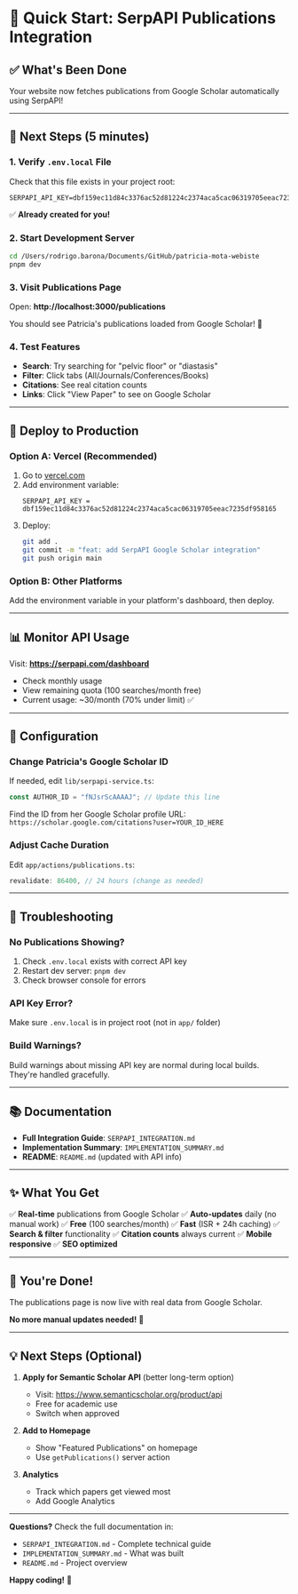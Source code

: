 # 🚀 Quick Start: SerpAPI Publications Integration

## ✅ What's Been Done

Your website now fetches publications from Google Scholar automatically using SerpAPI!

---

## 🎯 Next Steps (5 minutes)

### 1. Verify `.env.local` File

Check that this file exists in your project root:

```env
SERPAPI_API_KEY=dbf159ec11d84c3376ac52d81224c2374aca5cac06319705eeac7235df958165
```

✅ **Already created for you!**

### 2. Start Development Server

```bash
cd /Users/rodrigo.barona/Documents/GitHub/patricia-mota-webiste
pnpm dev
```

### 3. Visit Publications Page

Open: **http://localhost:3000/publications**

You should see Patricia's publications loaded from Google Scholar! 🎉

### 4. Test Features

- **Search**: Try searching for "pelvic floor" or "diastasis"
- **Filter**: Click tabs (All/Journals/Conferences/Books)
- **Citations**: See real citation counts
- **Links**: Click "View Paper" to see on Google Scholar

---

## 🚀 Deploy to Production

### Option A: Vercel (Recommended)

1. Go to [vercel.com](https://vercel.com)
2. Add environment variable:
   ```
   SERPAPI_API_KEY = dbf159ec11d84c3376ac52d81224c2374aca5cac06319705eeac7235df958165
   ```
3. Deploy:
   ```bash
   git add .
   git commit -m "feat: add SerpAPI Google Scholar integration"
   git push origin main
   ```

### Option B: Other Platforms

Add the environment variable in your platform's dashboard, then deploy.

---

## 📊 Monitor API Usage

Visit: **https://serpapi.com/dashboard**

- Check monthly usage
- View remaining quota (100 searches/month free)
- Current usage: ~30/month (70% under limit) ✅

---

## 🔧 Configuration

### Change Patricia's Google Scholar ID

If needed, edit `lib/serpapi-service.ts`:

```typescript
const AUTHOR_ID = "fNJsrScAAAAJ"; // Update this line
```

Find the ID from her Google Scholar profile URL:
`https://scholar.google.com/citations?user=YOUR_ID_HERE`

### Adjust Cache Duration

Edit `app/actions/publications.ts`:

```typescript
revalidate: 86400, // 24 hours (change as needed)
```

---

## 🐛 Troubleshooting

### No Publications Showing?

1. Check `.env.local` exists with correct API key
2. Restart dev server: `pnpm dev`
3. Check browser console for errors

### API Key Error?

Make sure `.env.local` is in project root (not in `app/` folder)

### Build Warnings?

Build warnings about missing API key are normal during local builds. They're handled gracefully.

---

## 📚 Documentation

- **Full Integration Guide**: `SERPAPI_INTEGRATION.md`
- **Implementation Summary**: `IMPLEMENTATION_SUMMARY.md`
- **README**: `README.md` (updated with API info)

---

## ✨ What You Get

✅ **Real-time** publications from Google Scholar
✅ **Auto-updates** daily (no manual work)
✅ **Free** (100 searches/month)
✅ **Fast** (ISR + 24h caching)
✅ **Search & filter** functionality
✅ **Citation counts** always current
✅ **Mobile responsive**
✅ **SEO optimized**

---

## 🎉 You're Done!

The publications page is now live with real data from Google Scholar.

**No more manual updates needed!** 🚀

---

## 💡 Next Steps (Optional)

1. **Apply for Semantic Scholar API** (better long-term option)

   - Visit: https://www.semanticscholar.org/product/api
   - Free for academic use
   - Switch when approved

2. **Add to Homepage**

   - Show "Featured Publications" on homepage
   - Use `getPublications()` server action

3. **Analytics**
   - Track which papers get viewed most
   - Add Google Analytics

---

**Questions?** Check the full documentation in:

- `SERPAPI_INTEGRATION.md` - Complete technical guide
- `IMPLEMENTATION_SUMMARY.md` - What was built
- `README.md` - Project overview

**Happy coding!** 🎊
